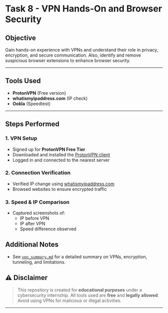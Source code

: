 # Task 8 - VPN Hands-On and Browser Security

## Objective
Gain hands-on experience with VPNs and understand their role in privacy, encryption, and secure communication. Also, identify and remove suspicious browser extensions to enhance browser security.

---

## Tools Used
- **ProtonVPN** (Free version)
- **whatismyipaddress.com** (IP check)
- **Ookla** (Speedtest)

---

## Steps Performed

### 1. VPN Setup
- Signed up for **ProtonVPN Free Tier**
- Downloaded and installed the [ProtonVPN client](https://protonvpn.com/download?srsltid=AfmBOooYheVd9yh6zuHyNEuV1IoKtgypz6h_wmJbZcTfLoEt7Fi2SIIV)
- Logged in and connected to the nearest server

### 2. Connection Verification
- Verified IP change using [whatismyipaddress.com](https://whatismyipaddress.com)
- Browsed websites to ensure encrypted traffic

### 3. Speed & IP Comparison
- Captured screenshots of:
  - IP before VPN
  - IP after VPN
  - Speed difference observed
 
## Additional Notes
- See [`vpn_summary.md`](./vpn_summary.md) for a detailed summary on VPNs, encryption, tunneling, and limitations.

## ⚠️ Disclaimer
> This repository is created for **educational purposes** under a cybersecurity internship. All tools used are **free** and **legally allowed**. Avoid using VPNs for malicious or illegal activities.

---
